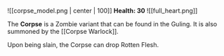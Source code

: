 ![[corpse_model.png | center | 100]]
**Health: 30** ![[full_heart.png]]

The **Corpse** is a Zombie variant that can be found in the Guling. It is also summoned by the [[Corpse Warlock]].

Upon being slain, the Corpse can drop Rotten Flesh.